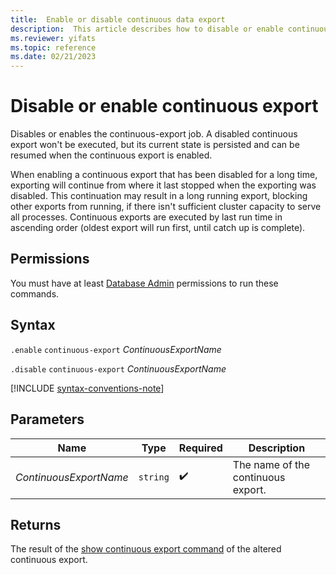```yaml
---
title:  Enable or disable continuous data export
description:  This article describes how to disable or enable continuous data export.
ms.reviewer: yifats
ms.topic: reference
ms.date: 02/21/2023
---
```

# Disable or enable continuous export

Disables or enables the continuous-export job. A disabled continuous export won't be executed, but its current state is persisted and can be resumed when the continuous export is enabled. 

When enabling a continuous export that has been disabled for a long time, exporting will continue from where it last stopped when the exporting was disabled. This continuation may result in a long running export, blocking other exports from running, if there isn't sufficient cluster capacity to serve all processes. 
Continuous exports are executed by last run time in ascending order (oldest export will run first, until catch up is complete). 

## Permissions

You must have at least [Database Admin](../../access-control/role-based-access-control.md) permissions to run these commands.

## Syntax

`.enable` `continuous-export` *ContinuousExportName*

`.disable` `continuous-export` *ContinuousExportName*

[!INCLUDE [syntax-conventions-note](../../includes/syntax-conventions-note.md)]

## Parameters

| Name | Type | Required | Description |
|--|--|--|--|
| *ContinuousExportName* | `string` |  :heavy_check_mark: | The name of the continuous export. |

## Returns

The result of the [show continuous export command](show-continuous-export.md) of the altered continuous export. 
